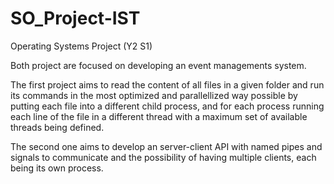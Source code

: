 # SO_Project-IST
Operating Systems Project (Y2 S1)

Both project are focused on developing an event managements system.

The first project aims to read the content of all files in a given folder and run its commands in the most optimized and parallellized way possible by putting each file into a different child process, 
and for each process running each line of the file in a different thread with a maximum set of available threads being defined. 

The second one aims to develop an server-client API with named pipes and signals to communicate and the possibility of having multiple clients, each being its own process.
